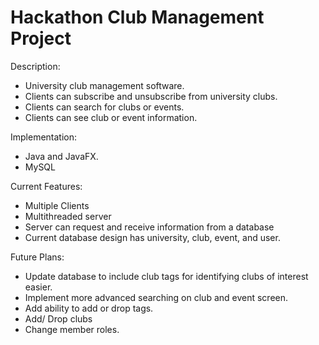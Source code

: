 # Hackathon Club Management Project
Description: 
- University club management software. 
- Clients can subscribe and unsubscribe from university clubs. 
- Clients can search for clubs or events. 
- Clients can see club or event information.

Implementation: 
- Java and JavaFX.
- MySQL

Current Features:
- Multiple Clients
- Multithreaded server
- Server can request and receive information from a database
- Current database design has university, club, event, and user.

Future Plans:
- Update database to include club tags for identifying clubs of interest easier.
- Implement more advanced searching on club and event screen.
- Add ability to add or drop tags.
- Add/ Drop clubs
- Change member roles.



